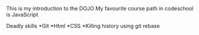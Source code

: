 This is my introduction to the DOJO
My favourite course path in codeschool is JavaScript

Deadly skills
*Git
*Html
*CSS
*Killing history using git rebase

